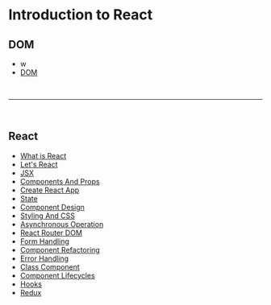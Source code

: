 # Introduction to React

## DOM

- w
- [DOM](https://github.com/napatwongchr/intro-to-react/blob/main/lessons/2-dom.md)

<br><hr><br>

## React

- [What is React](https://github.com/napatwongchr/intro-to-react/blob/main/lessons/3-what-is-react.md)
- [Let's React](https://github.com/napatwongchr/intro-to-react/blob/main/lessons/4-lets-react.md)
- [JSX](https://github.com/napatwongchr/intro-to-react/blob/main/lessons/5-jsx.md)
- [Components And Props](https://github.com/napatwongchr/intro-to-react/blob/main/lessons/6-components-and-props.md)
- [Create React App](https://github.com/napatwongchr/intro-to-react/blob/main/lessons/7-create-react-app.md)
- [State](https://github.com/napatwongchr/intro-to-react/blob/main/lessons/8-state.md)
- [Component Design](https://github.com/napatwongchr/intro-to-react/blob/main/lessons/9-component-design.md)
- [Styling And CSS](https://github.com/napatwongchr/intro-to-react/blob/main/lessons/10-styling-and-css.md)
- [Asynchronous Operation](https://github.com/napatwongchr/intro-to-react/blob/main/lessons/11-asynchronous-operation.md)
- [React Router DOM](https://github.com/napatwongchr/intro-to-react/blob/main/lessons/12-react-router-dom.md)
- [Form Handling](https://github.com/napatwongchr/intro-to-react/blob/main/lessons/13-form-handling.md)
- [Component Refactoring](https://github.com/napatwongchr/intro-to-react/blob/main/lessons/14-component-refactoring.md)
- [Error Handling](https://github.com/napatwongchr/intro-to-react/blob/main/lessons/error-handling.md)
- [Class Component](https://github.com/napatwongchr/intro-to-react/blob/main/lessons/class-component.md)
- [Component Lifecycles](https://github.com/napatwongchr/intro-to-react/blob/main/lessons/lifecycle-methods.md)
- [Hooks](https://github.com/napatwongchr/intro-to-react/blob/main/lessons/hooks.md)
- [Redux](https://github.com/napatwongchr/intro-to-react/blob/main/lessons/redux.md)
